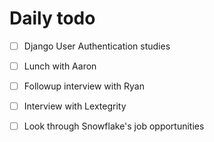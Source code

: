 # Daily todo
- [ ] Django User Authentication studies
- [ ] Lunch with Aaron
- [ ] Followup interview with Ryan
- [ ] Interview with Lextegrity
- [ ] Look through Snowflake's job opportunities

